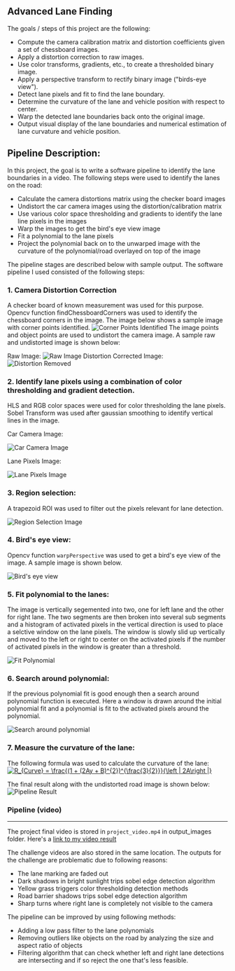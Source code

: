 ## Advanced Lane Finding


The goals / steps of this project are the following:

* Compute the camera calibration matrix and distortion coefficients given a set of chessboard images.
* Apply a distortion correction to raw images.
* Use color transforms, gradients, etc., to create a thresholded binary image.
* Apply a perspective transform to rectify binary image ("birds-eye view").
* Detect lane pixels and fit to find the lane boundary.
* Determine the curvature of the lane and vehicle position with respect to center.
* Warp the detected lane boundaries back onto the original image.
* Output visual display of the lane boundaries and numerical estimation of lane curvature and vehicle position.

Pipeline Description:
---
In this project, the goal is to write a software pipeline to identify the lane boundaries in a video. The following steps were used to identify the lanes on the road:
* Calculate the camera distortions matrix using the checker board images
* Undistort the car camera images using the distortion/calibration matrix
* Use various color space thresholding and gradients to identify the lane line pixels in the images
* Warp the images to get the bird's eye view image
* Fit a polynomial to the lane pixels
* Project the polynomial back on to the unwarped image with the curvature of the polynomial/road overlayed on top of the image

The pipeline stages are described below with sample output.
The software pipeline I used consisted of the following steps:

### 1. Camera Distortion Correction
  A checker board of known measurement was used for this purpose. Opencv function findChessboardCorners was used to identify the chessboard corners in the image. The image below shows a sample image with corner points identified.
  ![Corner Points Identified](./camera_cal/corners_found2.jpg)
The image points and object points are used to undistort the camera image. A sample raw and undistorted image is shown below:

Raw Image:
![Raw Image](./camera_cal/calibration2.jpg)
 Distortion Corrected Image:
![Distortion Removed](./camera_cal/test_undist_calibration2.jpg)

### 2. Identify lane pixels using a combination of color thresholding and gradient detection.
  HLS and RGB color spaces were used for color thresholding the lane pixels. Sobel Transform was used after gaussian smoothing to identify vertical lines in the image.

Car Camera Image:

![Car Camera Image](./output_images/undistort_road_1.png)

Lane Pixels Image:

![Lane Pixels Image](./output_images/undistort_binary_threshold.png)

### 3. Region selection:
  A trapezoid ROI was used to filter out the pixels relevant for lane detection.
  
![Region Selection Image](./output_images/region_select.png) 
  
### 4. Bird's eye view:
  Opencv function `warpPerspective` was used to get a bird's eye view of the image. A sample image is shown below.
  
![Bird's eye view](./output_images/warped_binary.png)  

### 5. Fit polynomial to the lanes:
  The image is vertically segemented into two, one for left lane and the other for right lane. The two segments are then broken into several sub segments and a histogram of activated pixels in the vertical direction is used to place a selctive window on the lane pixels. The window is slowly slid up vertically and moved to the left or right to center on the activated pixels if the number of activated pixels in the window is greater than a threshold.
  
![Fit Polynomial](./output_images/fit_polynomial.png)

### 6. Search around polynomial:
  If the previous polynomial fit is good enough then a search around polynomial function is executed. Here a window is drawn around the initial polynomial fit and a polynomial is fit to the activated pixels around the polynomial.
  
![Search around polynomial](./output_images/search_around_poly.png)

### 7. Measure the curvature of the lane:
The following formula was used to calculate the curvature of the lane:
<a href="https://www.codecogs.com/eqnedit.php?latex=R_{Curve}&space;=&space;\frac{(1&space;&plus;&space;(2Ay&space;&plus;&space;B)^{2})^{\frac{3}{2}}}{\left&space;|&space;2A\right&space;|}" target="_blank"><img src="https://latex.codecogs.com/gif.latex?R_{Curve}&space;=&space;\frac{(1&space;&plus;&space;(2Ay&space;&plus;&space;B)^{2})^{\frac{3}{2}}}{\left&space;|&space;2A\right&space;|}" title="R_{Curve} = \frac{(1 + (2Ay + B)^{2})^{\frac{3}{2}}}{\left | 2A\right |}" /></a>

The final result along with the undistorted road image is shown below:
![Pipeline Result](./output_images/pipeline_result.png)

### Pipeline (video)
---
The project final video is stored in `project_video.mp4` in output_images folder. Here's a [link to my video result](./output_images/project_video.mp4)

The challenge videos are also stored in the same location. The outputs for the challenge are problematic due to following reasons:
* The lane marking are faded out
* Dark shadows in bright sunlight trips sobel edge detection algorithm
* Yellow grass triggers color thresholding detection methods
* Road barrier shadows trips sobel edge detection algorithm
* Sharp turns where right lane is completely not visible to the camera

The pipeline can be improved by using following methods:
* Adding a low pass filter to the lane polynomials
* Removing outliers like objects on the road by analyzing the size and aspect ratio of objects
* Filtering algorithm that can check whether left and right lane detections are intersecting and if so reject the one that's less feasible.

